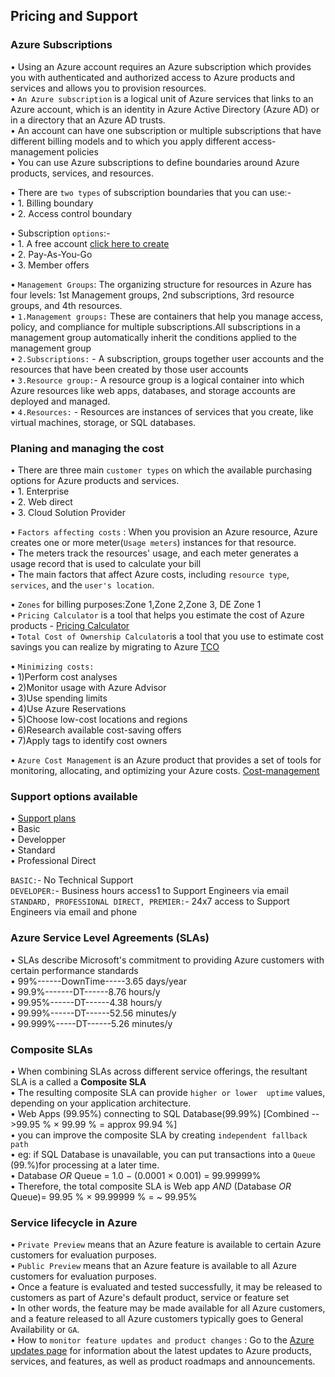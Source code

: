 ## Pricing and Support

### Azure Subscriptions

• Using an Azure account requires an Azure subscription which provides you with authenticated and authorized access to Azure products and services and allows you to provision resources.   
• `An Azure subscription` is a logical unit of Azure services that links to an Azure account, which is an identity in Azure Active Directory (Azure AD) or in a directory that an Azure AD trusts.    
• An account can have one subscription or multiple subscriptions that have different billing models and to which you apply different access-management policies   
• You can use Azure subscriptions to define boundaries around Azure products, services, and resources.   


• There are `two types` of subscription boundaries that you can use:-    
•  1. Billing boundary    
•  2. Access control boundary   

• Subscription `options`:-  
•  1. A free account [click here to create](https://azure.microsoft.com/en-us/free/)  
•  2. Pay-As-You-Go  
•  3. Member offers  
  
  
• `Management Groups`: The organizing structure for resources in Azure has four levels: 1st Management groups, 2nd subscriptions, 3rd resource groups, and 4th resources.  
• `1.Management groups:` These are containers that help you manage access, policy, and compliance for multiple subscriptions.All subscriptions in a management group automatically inherit the conditions applied to the management group  
• `2.Subscriptions:` - A subscription, groups together user accounts and the resources that have been created by those user accounts  
• `3.Resource group:`- A resource group is a logical container into which Azure resources like web apps, databases, and storage accounts are deployed and managed.  
• `4.Resources:` - Resources are instances of services that you create, like virtual machines, storage, or SQL databases.  



### Planing and managing the cost

• There are three main `customer types` on which the available purchasing options for Azure products and services.   
• 1.  Enterprise  
• 2.  Web direct  
• 3.  Cloud Solution Provider  

• `Factors affecting costs` : When you provision an Azure resource, Azure creates one or more meter(`Usage meters`) instances for that resource.   
• The meters track the resources' usage, and each meter generates a usage record that is used to calculate your bill  
• The main factors that affect Azure costs, including `resource type`, `services`, and the `user's location`.     

• `Zones` for billing purposes:Zone 1,Zone 2,Zone 3, DE Zone 1   
• `Pricing Calculator` is a tool that helps you estimate the cost of Azure products - [Pricing Calculator](https://azure.microsoft.com/en-us/pricing/calculator/)  
• `Total Cost of Ownership Calculator`is a tool that you use to estimate cost savings you can realize by migrating to Azure [TCO](https://azure.microsoft.com/en-us/pricing/tco/)  

• `Minimizing costs:`   
• 1)Perform cost analyses  
• 2)Monitor usage with Azure Advisor  
• 3)Use spending limits  
• 4)Use Azure Reservations  
• 5)Choose low-cost locations and regions    
• 6)Research available cost-saving offers  
• 7)Apply tags to identify cost owners  

• `Azure Cost Management` is an Azure product that provides a set of tools for monitoring, allocating, and optimizing your Azure costs. [Cost-management](https://azure.microsoft.com/en-us/services/cost-management/)  
 

### Support options available

• [Support plans](https://azure.microsoft.com/en-us/support/plans/)  
• Basic  
• Developper  
• Standard  
• Professional Direct  

`BASIC:`- No Technical Support  
`DEVELOPER:`- Business hours access1 to Support Engineers via email  
`STANDARD, PROFESSIONAL DIRECT, PREMIER:`- 24x7 access to Support Engineers via email and phone  

### Azure Service Level Agreements (SLAs)

•	SLAs describe Microsoft's commitment to providing Azure customers with certain performance standards  
•	99%------DownTime-----3.65 days/year  
•	99.9%-------DT------8.76 hours/y  
•	99.95%------DT------4.38 hours/y  
•	99.99%------DT------52.56 minutes/y  
•	99.999%-----DT------5.26 minutes/y  


### Composite SLAs

•	When combining SLAs across different service offerings, the resultant SLA is a called a __Composite SLA__  
•	The resulting composite SLA can provide `higher or lower  uptime` values, depending on your application architecture.  
•	Web Apps (99.95%) connecting to SQL Database(99.99%)   [Combined -->99.95 % × 99.99 % = approx 99.94 %]  
•	you can improve the composite SLA by creating `independent fallback path`  
•	eg:
	if SQL Database is unavailable, you can put transactions into a `Queue` (99.%)for processing at a later time.  
•	Database *OR* Queue = 1.0 − (0.0001 × 0.001) = 99.99999%  
•	Therefore, the total composite SLA is Web app *AND* (Database *OR* Queue)= 99.95 % × 99.99999 % = ~ 99.95%

   
   
### Service lifecycle in Azure

• `Private Preview` means that an Azure feature is available to certain Azure customers for evaluation purposes.  
• `Public Preview`  means that an Azure feature is available to all Azure customers for evaluation purposes.   
• Once a feature is evaluated and tested successfully, it may be released to customers as part of Azure's default product, service or feature set  
• In other words, the feature may be made available for all Azure customers, and a feature released to all Azure customers typically goes to General Availability or `GA`.  
• How to `monitor feature updates and product changes` : Go to the [Azure updates page](https://azure.microsoft.com/en-us/updates/) for information about the latest updates to Azure products, services, and features, as well as product roadmaps and announcements.
